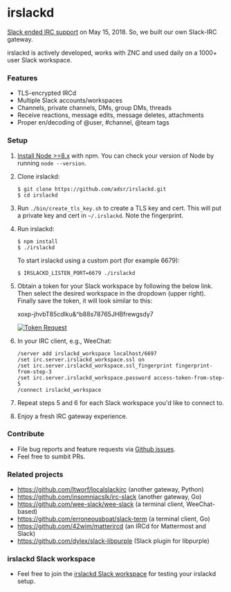 # irslackd

[Slack ended IRC support][0] on May 15, 2018. So, we built our own Slack-IRC
gateway.

irslackd is actively developed, works with ZNC and used daily on a 1000+ user Slack workspace.

### Features

* TLS-encrypted IRCd
* Multiple Slack accounts/workspaces
* Channels, private channels, DMs, group DMs, threads
* Receive reactions, message edits, message deletes, attachments
* Proper en/decoding of @user, #channel, @team tags

### Setup

1. [Install Node >=8.x][1] with npm. You can check your version of Node by running `node --version`.

2. Clone irslackd:
    ```
    $ git clone https://github.com/adsr/irslackd.git
    $ cd irslackd
    ```

3. Run `./bin/create_tls_key.sh` to create a TLS key and cert. This will put
   a private key and cert in `~/.irslackd`. Note the fingerprint.

4. Run irslackd:
    ```
    $ npm install
    $ ./irslackd
    ```
    To start irslackd using a custom port (for example 6679):
    ```
    $ IRSLACKD_LISTEN_PORT=6679 ./irslackd
    ```

5. Obtain a token for your Slack workspace by following the below link. Then select the desired workspace
   in the dropdown (upper right).  Finally save the token, it will look similar to this: 
   
   xoxp-jhvbT85cdlku&^b88s78765JHBfrewgsdy7

   [![Token Request](https://platform.slack-edge.com/img/add_to_slack.png)][2]

6. In your IRC client, e.g., WeeChat:
    ```
    /server add irslackd_workspace localhost/6697
    /set irc.server.irslackd_workspace.ssl on
    /set irc.server.irslackd_workspace.ssl_fingerprint fingerprint-from-step-3
    /set irc.server.irslackd_workspace.password access-token-from-step-5
    /connect irslackd_workspace
    ```

7. Repeat steps 5 and 6 for each Slack workspace you'd like to connect to.

8. Enjoy a fresh IRC gateway experience.

### Contribute

* File bug reports and feature requests via [Github issues][3].
* Feel free to sumbit PRs.

### Related projects

* https://github.com/ltworf/localslackirc (another gateway, Python)
* https://github.com/insomniacslk/irc-slack (another gateway, Go)
* https://github.com/wee-slack/wee-slack (a terminal client, WeeChat-based)
* https://github.com/erroneousboat/slack-term (a terminal client, Go)
* https://github.com/42wim/matterircd (an IRCd for Mattermost and Slack)
* https://github.com/dylex/slack-libpurple (Slack plugin for libpurple)

### irslackd Slack workspace

* Feel free to join the [irslackd Slack workspace][4] for testing your
  irslackd setup.

[0]: https://my.slack.com/account/gateways
[1]: https://nodejs.org/
[2]: https://slack.com/oauth/authorize?client_id=2151705565.329118621748&scope=client
[3]: https://github.com/adsr/irslackd/issues
[4]: https://join.slack.com/t/irslackd/shared_invite/enQtMzYzNzk3MTQwOTE0LWI0ZmZmZjZmNzZkMWM1Y2UwMGU2MzUxODg4OTZkYmNmN2VjNjRiZmVlZDRmZGM1ZTMzM2YwYzZhODBkY2QxM2Q
